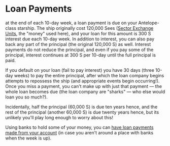 # Loan Payments

at the end of each 10-day week, a loan payment is due on
your Antelope-class starship. The ship originally cost 120,000
Sees ([Sector Exchange Units](r232a), the "money" used here), 
and your loan for this amount is 300 S interest due each
10-day week. In addition to interest, you can also pay back any
part of the principal (the original 120,000 S) as well. Interest
payments do not reduce the principal, and even if you pay
some of the principal, interest continues at 300 S per 10-day
until the full principal is paid.

If you default on your loan (fail to pay interest) you have 30
days (three 10-day weeks) to pay the entire principal, after
which the loan company begins attempts to repossess the ship
(and appropriate events begin occurring!). Once you miss a
payment, you can't make up with just that payment — the
whole loan becomes due (the loan company are "sharks" — who
else would loan you so much?).

Incidentally, half the principal (60,000 S) is due ten years
hence, and the rest of the principal (another 60,000 S) is due
twenty years hence, but its unlikely you'll play long enough to
worry about this!

Using banks to hold some of your money, you can [have loan
payments made from your account](r232a) (in case you aren't around a
place with banks when the week is up).
